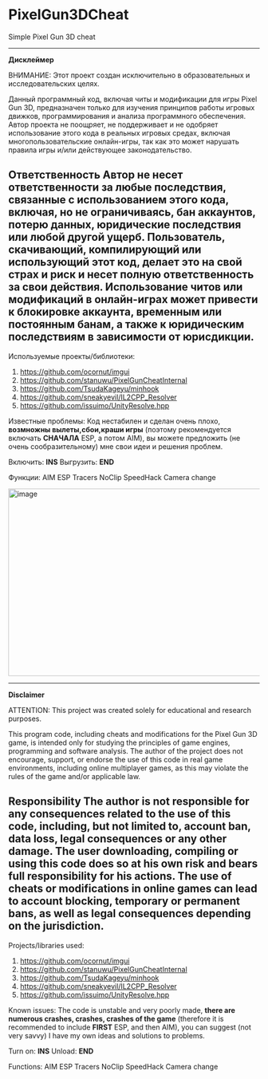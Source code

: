 # PixelGun3DCheat
Simple Pixel Gun 3D cheat

---------------------------------------------------------------
**Дисклеймер**

ВНИМАНИЕ: Этот проект создан исключительно в образовательных и исследовательских целях.

Данный программный код, включая читы и модификации для игры Pixel Gun 3D, предназначен только для изучения принципов работы игровых движков, программирования и анализа программного обеспечения. Автор проекта не поощряет, не поддерживает и не одобряет использование этого кода в реальных игровых средах, включая многопользовательские онлайн-игры, так как это может нарушать правила игры и/или действующее законодательство.

Ответственность
Автор не несет ответственности за любые последствия, связанные с использованием этого кода, включая, но не ограничиваясь, бан аккаунтов, потерю данных, юридические последствия или любой другой ущерб.
Пользователь, скачивающий, компилирующий или использующий этот код, делает это на **свой страх и риск** и несет полную ответственность за свои действия.
Использование читов или модификаций в онлайн-играх может привести к блокировке аккаунта, временным или постоянным банам, а также к юридическим последствиям в зависимости от юрисдикции.
---------------------------------------------------------------

Используемые проекты/библиотеки:
  1) https://github.com/ocornut/imgui
  2) https://github.com/stanuwu/PixelGunCheatInternal
  3) https://github.com/TsudaKageyu/minhook
  4) https://github.com/sneakyevil/IL2CPP_Resolver
  5) https://github.com/issuimo/UnityResolve.hpp
     
Известные проблемы:
 Код нестабилен и сделан очень плохо, **возмножны вылеты,сбои,краши игры** (поэтому рекомендуется включать **СНАЧАЛА** ESP, а потом AIM), вы можете предложить (не очень сообразительному) мне свои идеи и решения проблем.

Включить: **INS**
Выгрузить: **END**

 Функции:
   AIM
   ESP
   Tracers
   NoClip
   SpeedHack
   Camera change
   
<img width="508" height="376" alt="image" src="https://github.com/user-attachments/assets/13078062-da29-4c92-8772-583d6023ff50" />

---------------------------------------------------------------
**Disclaimer**

ATTENTION: This project was created solely for educational and research purposes.

This program code, including cheats and modifications for the Pixel Gun 3D game, is intended only for studying the principles of game engines, programming and software analysis. The author of the project does not encourage, support, or endorse the use of this code in real game environments, including online multiplayer games, as this may violate the rules of the game and/or applicable law.

Responsibility
The author is not responsible for any consequences related to the use of this code, including, but not limited to, account ban, data loss, legal consequences or any other damage.
The user downloading, compiling or using this code does so at **his own risk** and bears full responsibility for his actions.
The use of cheats or modifications in online games can lead to account blocking, temporary or permanent bans, as well as legal consequences depending on the jurisdiction.
---------------------------------------------------------------
Projects/libraries used:
  1) https://github.com/ocornut/imgui
  2) https://github.com/stanuwu/PixelGunCheatInternal
  3) https://github.com/TsudaKageyu/minhook
  4) https://github.com/sneakyevil/IL2CPP_Resolver
  5) https://github.com/issuimo/UnityResolve.hpp

Known issues:
 The code is unstable and very poorly made, **there are numerous crashes, crashes, crashes of the game** (therefore it is recommended to include **FIRST** ESP, and then AIM), you can suggest (not very savvy) I have my own ideas and solutions to problems.

Turn on: **INS**
Unload: **END**
 
 Functions:
   AIM
   ESP
   Tracers
   NoClip
   SpeedHack
   Camera change

